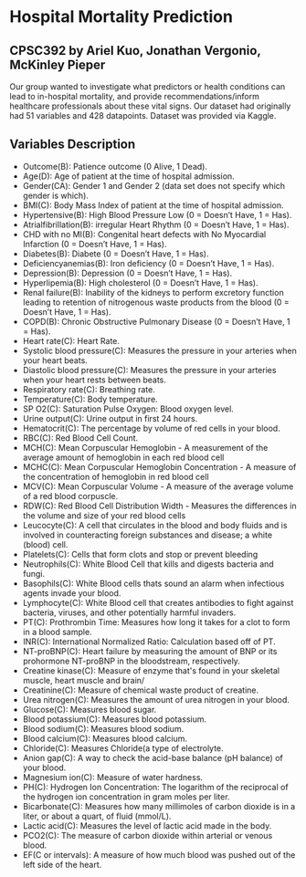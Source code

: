 # Hospital Mortality Prediction
## CPSC392 by Ariel Kuo, Jonathan Vergonio, McKinley Pieper

Our group wanted to investigate what predictors or health conditions can lead to in-hospital mortality, and provide recommendations/inform healthcare professionals about these vital signs. Our dataset had originally had 51 variables and 428 datapoints. Dataset was provided via Kaggle.

## Variables Description
* Outcome(B): Patience outcome (0 Alive, 1 Dead).
* Age(D): Age of patient at the time of hospital admission.
* Gender(CA): Gender 1 and Gender 2 (data set does not specify which gender is which).
* BMI(C): Body Mass Index of patient at the time of hospital admission.
* Hypertensive(B): High Blood Pressure Low (0 = Doesn’t Have, 1 = Has).
* Atrialfibrillation(B): irregular Heart Rhythm (0 = Doesn’t Have, 1 = Has).
* CHD with no MI(B): Congenital heart defects with No Myocardial Infarction (0 = Doesn’t Have, 1 = Has).
* Diabetes(B): Diabete (0 = Doesn’t Have, 1 = Has).
* Deficiencyanemias(B): Iron deficiency (0 = Doesn’t Have, 1 = Has).
* Depression(B): Depression (0 = Doesn’t Have, 1 = Has).
* Hyperlipemia(B): High cholesterol  (0 = Doesn’t Have, 1 = Has).
* Renal failure(B): Inability of the kidneys to perform excretory function leading to retention of nitrogenous waste products from the blood (0 = Doesn’t Have, 1 = Has).
* COPD(B): Chronic Obstructive Pulmonary Disease (0 = Doesn’t Have, 1 = Has).
* Heart rate(C): Heart Rate.
* Systolic blood pressure(C): Measures the pressure in your arteries when your heart beats.
* Diastolic blood pressure(C): Measures the pressure in your arteries when your heart rests between beats.
* Respiratory rate(C): Breathing rate.
* Temperature(C): Body temperature.
* SP O2(C): Saturation Pulse Oxygen: Blood oxygen level.
* Urine output(C): Urine output in first 24 hours.
* Hematocrit(C):  The percentage by volume of red cells in your blood.
* RBC(C): Red Blood Cell Count.
* MCH(C): Mean Corpuscular Hemoglobin - A measurement of the average amount of hemoglobin in each red blood cell
* MCHC(C): Mean Corpuscular Hemoglobin Concentration - A measure of the concentration of hemoglobin in red blood cell
* MCV(C): Mean Corpuscular Volume - A measure of the average volume of a red blood corpuscle.
* RDW(C): Red Blood Cell Distribution Width - Measures the differences in the volume and size of your red blood cells
* Leucocyte(C): A cell that circulates in the blood and body fluids and is involved in counteracting foreign substances and disease; a white (blood) cell. 
* Platelets(C): Cells that form clots and stop or prevent bleeding
* Neutrophils(C): White Blood Cell that kills and digests bacteria and fungi.
* Basophils(C): White Blood cells thats sound an alarm when infectious agents invade your blood.
* Lymphocyte(C): White Blood cell that creates antibodies to fight against bacteria, viruses, and other potentially harmful invaders.
* PT(C): Prothrombin Time: Measures how long it takes for a clot to form in a blood sample.
* INR(C): International Normalized Ratio: Calculation based off of PT.
* NT-proBNP(C): Heart failure by measuring the amount of BNP or its prohormone NT-proBNP in the bloodstream, respectively.
* Creatine kinase(C): Measure of enzyme that's found in your skeletal muscle, heart muscle and brain/
* Creatinine(C): Measure of chemical waste product of creatine.
* Urea nitrogen(C): Measures the amount of urea nitrogen in your blood.
* Glucose(C): Measures blood sugar.
* Blood potassium(C): Measures blood potassium.
* Blood sodium(C):  Measures blood sodium.
* Blood calcium(C):  Measures blood calcium.
* Chloride(C): Measures Chloride(a type of electrolyte.
* Anion gap(C): A way to check the acid-base balance (pH balance) of your blood. 
* Magnesium ion(C): Measure of water hardness.
* PH(C): Hydrogen Ion Concentration: The logarithm of the reciprocal of the hydrogen ion concentration in gram moles per liter.
* Bicarbonate(C): Measures how many millimoles of carbon dioxide is in a liter, or about a quart, of fluid (mmol/L).
* Lactic acid(C): Measures the level of lactic acid made in the body.
* PCO2(C): The measure of carbon dioxide within arterial or venous blood.
* EF(C or intervals): A measure of how much blood was pushed out of the left side of the heart.

